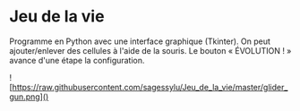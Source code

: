 # Jeu de la vie
Programme en Python avec une interface graphique (Tkinter).
On peut ajouter/enlever des cellules à l'aide de la souris.
Le bouton « ÉVOLUTION ! » avance d'une étape la configuration.

![https://raw.githubusercontent.com/sagessylu/Jeu_de_la_vie/master/glider_gun.png]()
